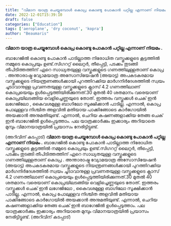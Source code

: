 ```yaml
---
title: "വിമാന യാത്ര ചെയ്യുമ്പോൾ കൊപ്ര കൊണ്ടു പോകാൻ പറ്റില്ല എന്നാണ് നിയമം ? കാരണമെന്തെന്ന് അറിയുമോ ?"
date: 2022-12-01T15:39:10
draft: false
categories: ["Education"]
tags: ['aeroplane', 'dry coconut', 'kopra']
author: "Beaumaris"
---
```


<strong>വിമാന യാത്ര ചെയ്യുമ്പോൾ കൊപ്ര കൊണ്ടു പോകാൻ പറ്റില്ല എന്നാണ് നിയമം .</strong>

ബാഗേജില്‍ കൊണ്ടു പോകാൻ പാടില്ലാത്ത നിരോധിത വസ്തുക്കളുടെ കൂട്ടത്തിൽ നമ്മുടെ കൊപ്രയും ഉണ്ട്.സിഗററ്റ് ലൈറ്റര്‍, തീപ്പെട്ടി, പടക്കം തുടങ്ങി തീപിടിത്തത്തിന് ഏറെ സാധ്യതയുള്ള വസ്തുക്കളുടെ ഗണത്തിലുള്ളതാണ് കൊപ്ര . അന്താരാഷ്ട്ര വ്യോമയാത്ര അസോസിയേഷന്‍ (അയാട്ട) അപകടകരമായ വസ്തുക്കളുടെ നിയന്ത്രണങ്ങള്‍ക്കായി പുറത്തിറക്കിയ മാര്‍ഗനിര്‍ദേശത്തില്‍ സ്വയം ചൂടാവാനുള്ള പ്രവണതയുള്ള വസ്തുക്കളുടെ ക്ലാസ് 4.2 ഗണത്തിലാണ് കൊപ്രയെയും ഉള്‍പ്പെടുത്തിയിരിക്കുന്നത്.30 മുതല്‍ 40 ശതമാനം വരെയാണ് കൊപ്രയിലടങ്ങിയ വെളിച്ചെണ്ണയുടെ തോത്. ഇത്തരം വസ്തുക്കള്‍ ചെക് ഇന്‍ ലഗേജിലോ , കൈവശമുള്ള ബാഗിലോ സൂക്ഷിക്കാന്‍ പാടില്ല. എന്നാല്‍, കൊപ്ര പോലുള്ളവ നിശ്ചിത അളവില്‍ മതിയായ പാക്കിങ്ങോടെ കാര്‍ഗോയില്‍ അയക്കാന്‍ അനുമതിയുണ്ട്. എന്നാല്‍, ചെറിയ കഷണങ്ങളാക്കിയ തേങ്ങ ചെക് ഇന്‍ ബാഗേജില്‍ ഉള്‍പ്പെടുത്താം. പല യാത്രക്കാര്‍ക്കും ഇക്കാര്യം അറിയാതെ മുമ്പും വിമാനയാത്രയില്‍ പ്രയാസം നേരിട്ടിട്ടുണ്ട്.

(അറിവിന് കടപ്പാട്)
**വിമാന യാത്ര ചെയ്യുമ്പോൾ കൊപ്ര കൊണ്ടു പോകാൻ പറ്റില്ല എന്നാണ് നിയമം .** ബാഗേജില്‍ കൊണ്ടു പോകാൻ പാടില്ലാത്ത നിരോധിത വസ്തുക്കളുടെ കൂട്ടത്തിൽ നമ്മുടെ കൊപ്രയും ഉണ്ട്.സിഗററ്റ് ലൈറ്റര്‍, തീപ്പെട്ടി, പടക്കം തുടങ്ങി തീപിടിത്തത്തിന് ഏറെ സാധ്യതയുള്ള വസ്തുക്കളുടെ ഗണത്തിലുള്ളതാണ് കൊപ്ര . അന്താരാഷ്ട്ര വ്യോമയാത്ര അസോസിയേഷന്‍ (അയാട്ട) അപകടകരമായ വസ്തുക്കളുടെ നിയന്ത്രണങ്ങള്‍ക്കായി പുറത്തിറക്കിയ മാര്‍ഗനിര്‍ദേശത്തില്‍ സ്വയം ചൂടാവാനുള്ള പ്രവണതയുള്ള വസ്തുക്കളുടെ ക്ലാസ് 4.2 ഗണത്തിലാണ് കൊപ്രയെയും ഉള്‍പ്പെടുത്തിയിരിക്കുന്നത്.30 മുതല്‍ 40 ശതമാനം വരെയാണ് കൊപ്രയിലടങ്ങിയ വെളിച്ചെണ്ണയുടെ തോത്. ഇത്തരം വസ്തുക്കള്‍ ചെക് ഇന്‍ ലഗേജിലോ , കൈവശമുള്ള ബാഗിലോ സൂക്ഷിക്കാന്‍ പാടില്ല. എന്നാല്‍, കൊപ്ര പോലുള്ളവ നിശ്ചിത അളവില്‍ മതിയായ പാക്കിങ്ങോടെ കാര്‍ഗോയില്‍ അയക്കാന്‍ അനുമതിയുണ്ട്. എന്നാല്‍, ചെറിയ കഷണങ്ങളാക്കിയ തേങ്ങ ചെക് ഇന്‍ ബാഗേജില്‍ ഉള്‍പ്പെടുത്താം. പല യാത്രക്കാര്‍ക്കും ഇക്കാര്യം അറിയാതെ മുമ്പും വിമാനയാത്രയില്‍ പ്രയാസം നേരിട്ടിട്ടുണ്ട്. (അറിവിന് കടപ്പാട്)
